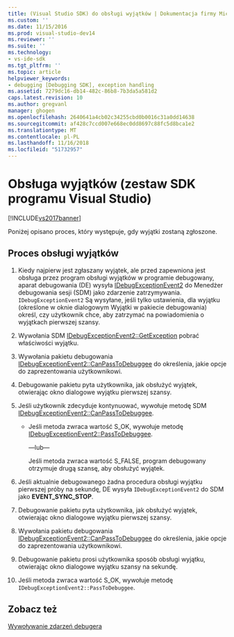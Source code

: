 ```yaml
---
title: (Visual Studio SDK) do obsługi wyjątków | Dokumentacja firmy Microsoft
ms.custom: ''
ms.date: 11/15/2016
ms.prod: visual-studio-dev14
ms.reviewer: ''
ms.suite: ''
ms.technology:
- vs-ide-sdk
ms.tgt_pltfrm: ''
ms.topic: article
helpviewer_keywords:
- debugging [Debugging SDK], exception handling
ms.assetid: 7279dc16-db14-482c-86b8-7b3da5a581d2
caps.latest.revision: 10
ms.author: gregvanl
manager: ghogen
ms.openlocfilehash: 2640641a4cb02c34255cbd0b0016c31a0dd14638
ms.sourcegitcommit: af428c7ccd007e668ec0dd8697c88fc5d8bca1e2
ms.translationtype: MT
ms.contentlocale: pl-PL
ms.lasthandoff: 11/16/2018
ms.locfileid: "51732957"
---
```

# <a name="exception-handling-visual-studio-sdk"></a>Obsługa wyjątków (zestaw SDK programu Visual Studio)
[!INCLUDE[vs2017banner](../../includes/vs2017banner.md)]

Poniżej opisano proces, który występuje, gdy wyjątki zostaną zgłoszone.  
  
## <a name="exception-handling-process"></a>Proces obsługi wyjątków  
  
1.  Kiedy najpierw jest zgłaszany wyjątek, ale przed zapewniona jest obsługa przez program obsługi wyjątków w programie debugowany, aparat debugowania (DE) wysyła [IDebugExceptionEvent2](../../extensibility/debugger/reference/idebugexceptionevent2.md) do Menedżer debugowania sesji (SDM) jako zdarzenie zatrzymywania. `IDebugExceptionEvent2` Są wysyłane, jeśli tylko ustawienia, dla wyjątku (określone w oknie dialogowym Wyjątki w pakiecie debugowania) określ, czy użytkownik chce, aby zatrzymać na powiadomienia o wyjątkach pierwszej szansy.  
  
2.  Wywołania SDM [IDebugExceptionEvent2::GetException](../../extensibility/debugger/reference/idebugexceptionevent2-getexception.md) pobrać właściwości wyjątku.  
  
3.  Wywołania pakietu debugowania [IDebugExceptionEvent2::CanPassToDebuggee](../../extensibility/debugger/reference/idebugexceptionevent2-canpasstodebuggee.md) do określenia, jakie opcje do zaprezentowania użytkownikowi.  
  
4.  Debugowanie pakietu pyta użytkownika, jak obsłużyć wyjątek, otwierając okno dialogowe wyjątku pierwszej szansy.  
  
5.  Jeśli użytkownik zdecyduje kontynuować, wywołuje metodę SDM [IDebugExceptionEvent2::CanPassToDebuggee](../../extensibility/debugger/reference/idebugexceptionevent2-canpasstodebuggee.md).  
  
    -   Jeśli metoda zwraca wartość S_OK, wywołuje metodę [IDebugExceptionEvent2::PassToDebuggee](../../extensibility/debugger/reference/idebugexceptionevent2-passtodebuggee.md).  
  
         —lub—  
  
         Jeśli metoda zwraca wartość S_FALSE, program debugowany otrzymuje drugą szansę, aby obsłużyć wyjątek.  
  
6.  Jeśli aktualnie debugowanego żadna procedura obsługi wyjątku pierwszej próby na sekundę, DE wysyła `IDebugExceptionEvent2` do SDM jako **EVENT_SYNC_STOP**.  
  
7.  Debugowanie pakietu pyta użytkownika, jak obsłużyć wyjątek, otwierając okno dialogowe wyjątku pierwszej szansy.  
  
8.  Wywołania pakietu debugowania [IDebugExceptionEvent2::CanPassToDebuggee](../../extensibility/debugger/reference/idebugexceptionevent2-canpasstodebuggee.md) do określenia, jakie opcje do zaprezentowania użytkownikowi.  
  
9. Debugowanie pakietu prosi użytkownika sposób obsługi wyjątku, otwierając okno dialogowe wyjątku szansy na sekundę.  
  
10. Jeśli metoda zwraca wartość S_OK, wywołuje metodę `IDebugExceptionEvent2::PassToDebuggee`.  
  
## <a name="see-also"></a>Zobacz też  
 [Wywoływanie zdarzeń debugera](../../extensibility/debugger/calling-debugger-events.md)

